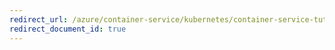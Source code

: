 ```yaml
---
redirect_url: /azure/container-service/kubernetes/container-service-tutorial-kubernetes-scale
redirect_document_id: true
---
```

